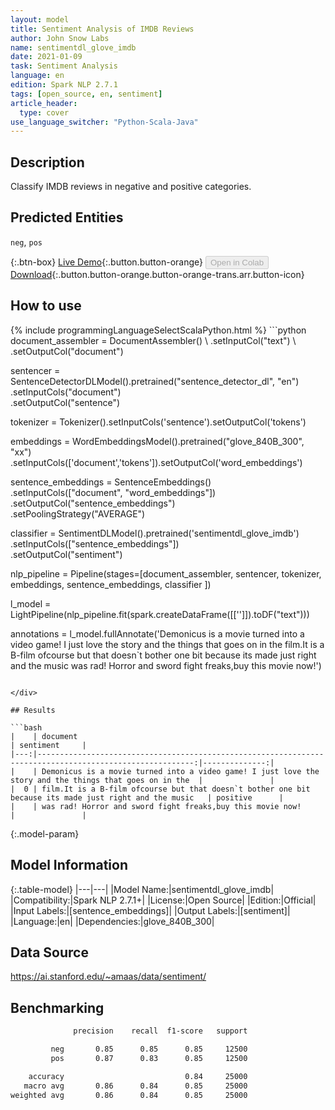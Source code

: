 ```yaml
---
layout: model
title: Sentiment Analysis of IMDB Reviews
author: John Snow Labs
name: sentimentdl_glove_imdb
date: 2021-01-09
task: Sentiment Analysis
language: en
edition: Spark NLP 2.7.1
tags: [open_source, en, sentiment]
article_header:
  type: cover
use_language_switcher: "Python-Scala-Java"
---
```


## Description

Classify IMDB reviews in negative and positive categories.

## Predicted Entities

`neg`, `pos`

{:.btn-box}
[Live Demo](https://demo.johnsnowlabs.com/public/SENTIMENT_EN/){:.button.button-orange}
<button class="button button-orange" disabled>Open in Colab</button>
[Download](https://s3.amazonaws.com/auxdata.johnsnowlabs.com/public/models/sentimentdl_glove_imdb_en_2.7.1_2.4_1610208660282.zip){:.button.button-orange.button-orange-trans.arr.button-icon}

## How to use



<div class="tabs-box" markdown="1">
{% include programmingLanguageSelectScalaPython.html %}
```python
document_assembler = DocumentAssembler() \
    .setInputCol("text") \
    .setOutputCol("document")

sentencer = SentenceDetectorDLModel().pretrained("sentence_detector_dl", "en")\
    .setInputCols("document")\
    .setOutputCol("sentence")

tokenizer = Tokenizer().setInputCols('sentence').setOutputCol('tokens')

embeddings = WordEmbeddingsModel().pretrained("glove_840B_300", "xx")\
    .setInputCols(['document','tokens']).setOutputCol('word_embeddings')

sentence_embeddings = SentenceEmbeddings() \
      .setInputCols(["document", "word_embeddings"]) \
      .setOutputCol("sentence_embeddings") \
      .setPoolingStrategy("AVERAGE")

classifier = SentimentDLModel().pretrained('sentimentdl_glove_imdb')\
    .setInputCols(["sentence_embeddings"])\
    .setOutputCol("sentiment")

nlp_pipeline = Pipeline(stages=[document_assembler, 
                                sentencer, tokenizer,
                                embeddings, sentence_embeddings,
                                classifier
                                ])

l_model = LightPipeline(nlp_pipeline.fit(spark.createDataFrame([['']]).toDF("text")))

annotations = l_model.fullAnnotate('Demonicus is a movie turned into a video game! I just love the story and the things that goes on in the film.It is a B-film ofcourse but that doesn`t bother one bit because its made just right and the music was rad! Horror and sword fight freaks,buy this movie now!')


```

</div>

## Results

```bash
|    | document                                                                                                 | sentiment     |
|---:|---------------------------------------------------------------------------------------------------------:|--------------:|
|    | Demonicus is a movie turned into a video game! I just love the story and the things that goes on in the  |               |
|  0 | film.It is a B-film ofcourse but that doesn`t bother one bit because its made just right and the music   | positive      |
|    | was rad! Horror and sword fight freaks,buy this movie now!                                               |               |

```

{:.model-param}
## Model Information

{:.table-model}
|---|---|
|Model Name:|sentimentdl_glove_imdb|
|Compatibility:|Spark NLP 2.7.1+|
|License:|Open Source|
|Edition:|Official|
|Input Labels:|[sentence_embeddings]|
|Output Labels:|[sentiment]|
|Language:|en|
|Dependencies:|glove_840B_300|

## Data Source

https://ai.stanford.edu/~amaas/data/sentiment/

## Benchmarking

```bash
              precision    recall  f1-score   support

         neg       0.85      0.85      0.85     12500
         pos       0.87      0.83      0.85     12500

    accuracy                           0.84     25000
   macro avg       0.86      0.84      0.85     25000
weighted avg       0.86      0.84      0.85     25000

```
